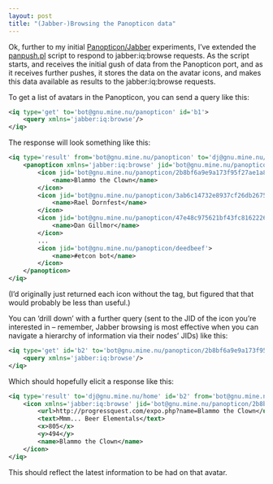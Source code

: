 ```yaml
---
layout: post
title: "(Jabber-)Browsing the Panopticon data"
---
```



Ok, further to my initial [Panopticon/Jabber](/blog/posts/2002/05/15/the-panopticon/) experiments, I’ve extended the [panpush.pl](http://www.pipetree.com.wstub.archive.org/%7Edj/panpush.pl) script to respond to jabber:iq:browse requests. As the script starts, and receives the initial gush of data from the Panopticon port, and as it receives further pushes, it stores the data on the avatar icons, and makes this data available as results to the jabber:iq:browse requests.

To get a list of avatars in the Panopticon, you can send a query like this:

```xml
<iq type='get' to='bot@gnu.mine.nu/panopticon' id='b1'>
	<query xmlns='jabber:iq:browse'/>
</iq>
```

The response will look something like this:

```xml
<iq type='result' from='bot@gnu.mine.nu/panopticon' to='dj@gnu.mine.nu/home' id='b1'>
	<panopticon xmlns='jabber:iq:browse' jid='bot@gnu.mine.nu/panopticon' name='The Panopticon'>
		<icon jid='bot@gnu.mine.nu/panopticon/2b8bf6a9e9a173f95f27ae1a8d6fb2f4'>
			<name>Blammo the Clown</name>
		</icon>
		<icon jid='bot@gnu.mine.nu/panopticon/3ab6c14732e8937cf26db26755c4aae7'>
			<name>Rael Dornfest</name>
		</icon>
		<icon jid='bot@gnu.mine.nu/panopticon/47e48c975621bf43fc81622265d47a31'>
			<name>Dan Gillmor</name>
		</icon>
		...
		<icon jid='bot@gnu.mine.nu/panopticon/deedbeef'>
			<name>#etcon bot</name>
		</icon>
	</panopticon>
</iq>
```

(I’d originally just returned each icon without the <name/> tag, but figured that that would probably be less than useful.)

You can ‘drill down’ with a further query (sent to the JID of the icon you’re interested in – remember, Jabber browsing is most effective when you can navigate a hierarchy of information via their nodes’ JIDs) like this:

```xml
<iq type='get' id='b2' to='bot@gnu.mine.nu/panopticon/2b8bf6a9e9a173f95f27ae1a8d6fb2f4'>
	<query xmlns='jabber:iq:browse'/>
</iq>
```

Which should hopefully elicit a response like this:

```xml
<iq type='result' to='dj@gnu.mine.nu/home' id='b2' from='bot@gnu.mine.nu/panopticon/2b8bf6a9e9a173f95f27ae1a8d6fb2f4'>
	<icon xmlns='jabber:iq:browse' jid='bot@gnu.mine.nu/panopticon/2b8bf6a9e9a173f95f27ae1a8d6fb2f4' id='2b8bf6a9e9a173f95f27ae1a8d6fb2f4'>
		<url>http://progressquest.com/expo.php?name=Blammo the Clown</url>
		<text>Mmm... Beer Elementals</text>
		<x>805</x>
		<y>494</y>
		<name>Blammo the Clown</name>
	</icon>
</iq>
```

This should reflect the latest information to be had on that avatar.


